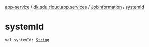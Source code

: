 [app-service](../../index.md) / [dk.sdu.cloud.app.services](../index.md) / [JobInformation](index.md) / [systemId](./system-id.md)

# systemId

`val systemId: `[`String`](https://kotlinlang.org/api/latest/jvm/stdlib/kotlin/-string/index.html)